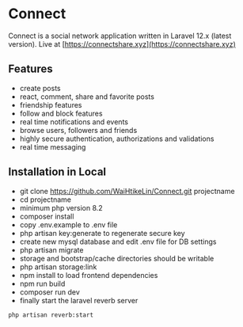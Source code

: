 # Connect
Connect is a social network application written in Laravel 12.x (latest version).
Live at [https://connectshare.xyz](https://connectshare.xyz)

## Features
- create posts
- react, comment, share and favorite posts
- friendship features
- follow and block features
- real time notifications and events
- browse users, followers and friends
- highly secure authentication, authorizations and validations
- real time messaging

## Installation in Local
- git clone https://github.com/WaiHtikeLin/Connect.git projectname
- cd projectname
- minimum php version 8.2
- composer install
- copy .env.example to .env file
- php artisan key:generate to regenerate secure key
- create new mysql database and edit .env file for DB settings
- php artisan migrate
- storage and bootstrap/cache directories should be writable
- php artisan storage:link
- npm install to load frontend dependencies
- npm run build
- composer run dev
- finally start the laravel reverb server
```
php artisan reverb:start
```
